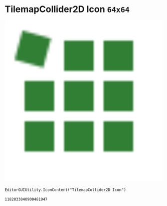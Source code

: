 # TilemapCollider2D Icon `64x64`
<img src="/img/TilemapCollider2D%20Icon.png" width=512 height=512>

``` CSharp
EditorGUIUtility.IconContent("TilemapCollider2D Icon")
```
```
1182033840900481947
```
